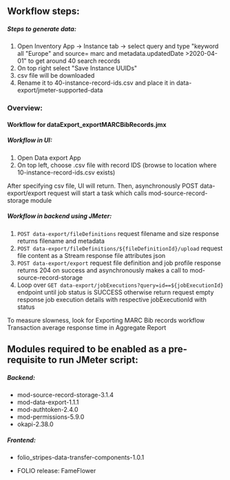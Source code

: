 ## Workflow steps:

##### Steps to generate data:
1. Open Inventory App -> Instance tab -> select query and type "keyword all "Europe" and source= marc and metadata.updatedDate >2020-04-01" to get around 40 search records
2. On top right select "Save Instance UUIDs"
3. csv file will be downloaded
4. Rename it to 40-instance-record-ids.csv and place it in data-export/jmeter-supported-data

### Overview:
#### Workflow for dataExport_exportMARCBibRecords.jmx
##### Workflow in UI:
1. Open Data export App
2. On top left, choose .csv file with record IDS (browse to location where 10-instance-record-ids.csv exists)

After specifying csv file, UI will return. Then, asynchronously POST data-export/export request will start a task  which calls mod-source-record-storage module

##### Workflow in backend using JMeter: 
1. `POST data-export/fileDefinitions` 
request
  filename and size
response
 returns filename and metadata
2. `POST data-export/fileDefinitions/${fileDefinitionId}/upload`
request
  file content as a Stream
response
  file attributes json
3. `POST data-export/export`
request
  file definition and job profile
response
  returns 204 on success and asynchronously makes a call to mod-source-record-storage
4. Loop over `GET data-export/jobExecutions?query=id==${jobExecutionId}` endpoint until job status is SUCCESS otherwise return
request
  empty
response
  job execution details with respective jobExecutionId with status

To measure slowness, look for Exporting MARC Bib records workflow Transaction average response time in Aggregate Report

## Modules required to be enabled as a pre-requisite to run JMeter script:
##### Backend:
- mod-source-record-storage-3.1.4
- mod-data-export-1.1.1
- mod-authtoken-2.4.0
- mod-permissions-5.9.0
- okapi-2.38.0
##### Frontend:
- folio_stripes-data-transfer-components-1.0.1

- FOLIO release: FameFlower
